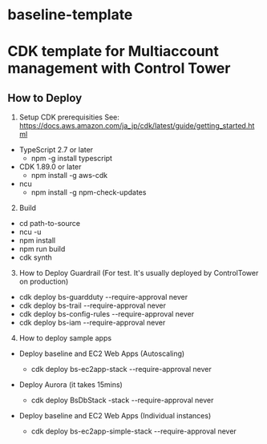 # baseline-template
# CDK template for Multiaccount management with Control Tower

## How to Deploy
1. Setup CDK prerequisities
See: https://docs.aws.amazon.com/ja_jp/cdk/latest/guide/getting_started.html
* TypeScript 2.7 or later
  * npm -g install typescript
* CDK 1.89.0 or later
  * npm install -g aws-cdk
* ncu
  * npm install -g npm-check-updates

2. Build
* cd path-to-source
* ncu -u
* npm install
* npm run build
* cdk synth

3. How to Deploy Guardrail (For test. It's usually deployed by ControlTower on production)
* cdk deploy bs-guardduty --require-approval never
* cdk deploy bs-trail --require-approval never
* cdk deploy bs-config-rules --require-approval never
* cdk deploy bs-iam --require-approval never

4. How to deploy sample apps
* Deploy baseline and EC2 Web Apps (Autoscaling)
  * cdk deploy bs-ec2app-stack --require-approval never

* Deploy Aurora (it takes 15mins)
  * cdk deploy BsDbStack -stack --require-approval never

* Deploy baseline and EC2 Web Apps (Individual instances)
  * cdk deploy bs-ec2app-simple-stack --require-approval never
